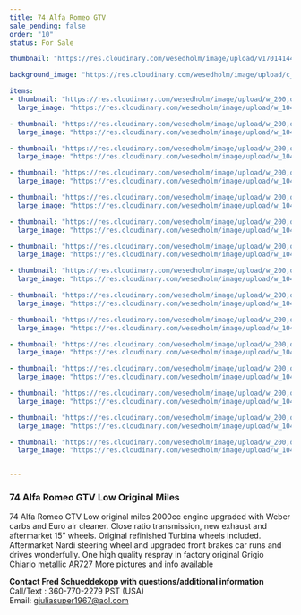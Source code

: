 ```yaml
---
title: 74 Alfa Romeo GTV
sale_pending: false
order: "10"
status: For Sale

thumbnail: "https://res.cloudinary.com/wesedholm/image/upload/v1701414451/ClassicsOnOffer/74AlfaRomeoGTVLowMiles/lf5robmfzbrd0hk8n8wk.jpg"

background_image: "https://res.cloudinary.com/wesedholm/image/upload/c_fill,q_90,g_xy_center,w_2222,h_500,x_0,y_840/v1701350977/ClassicsOnOffer/74AlfaRomeoGTVLowMiles/gdjy7e6kpt3inbpgehdd.jpg"

items:
- thumbnail: "https://res.cloudinary.com/wesedholm/image/upload/w_200,q_95,f_auto/v1701350977/ClassicsOnOffer/74AlfaRomeoGTVLowMiles/p5kncgqktgqseqtgl4am.jpg"
  large_image: "https://res.cloudinary.com/wesedholm/image/upload/w_1044,q_95,f_auto/v1701350977/ClassicsOnOffer/74AlfaRomeoGTVLowMiles/p5kncgqktgqseqtgl4am.jpg"

- thumbnail: "https://res.cloudinary.com/wesedholm/image/upload/w_200,q_95,f_auto/v1701350977/ClassicsOnOffer/74AlfaRomeoGTVLowMiles/tntcjpn5objjdxnsuprt.jpg"
  large_image: "https://res.cloudinary.com/wesedholm/image/upload/w_1044,q_95,f_auto/v1701350977/ClassicsOnOffer/74AlfaRomeoGTVLowMiles/tntcjpn5objjdxnsuprt.jpg"

- thumbnail: "https://res.cloudinary.com/wesedholm/image/upload/w_200,q_95,f_auto/v1701350977/ClassicsOnOffer/74AlfaRomeoGTVLowMiles/wgcmzhsdoonbre6pdub9.jpg"
  large_image: "https://res.cloudinary.com/wesedholm/image/upload/w_1044,q_95,f_auto/v1701350977/ClassicsOnOffer/74AlfaRomeoGTVLowMiles/wgcmzhsdoonbre6pdub9.jpg"

- thumbnail: "https://res.cloudinary.com/wesedholm/image/upload/w_200,q_95,f_auto/v1701350977/ClassicsOnOffer/74AlfaRomeoGTVLowMiles/gdjy7e6kpt3inbpgehdd.jpg"
  large_image: "https://res.cloudinary.com/wesedholm/image/upload/w_1044,q_95,f_auto/v1701350977/ClassicsOnOffer/74AlfaRomeoGTVLowMiles/gdjy7e6kpt3inbpgehdd.jpg"

- thumbnail: "https://res.cloudinary.com/wesedholm/image/upload/w_200,q_95,f_auto/v1701350977/ClassicsOnOffer/74AlfaRomeoGTVLowMiles/xtptxugqhixtveq7agk2.jpg"
  large_image: "https://res.cloudinary.com/wesedholm/image/upload/w_1044,q_95,f_auto/v1701350977/ClassicsOnOffer/74AlfaRomeoGTVLowMiles/xtptxugqhixtveq7agk2.jpg"

- thumbnail: "https://res.cloudinary.com/wesedholm/image/upload/w_200,q_95,f_auto/v1701350977/ClassicsOnOffer/74AlfaRomeoGTVLowMiles/c03sbtm9owidhdx1misc.jpg"
  large_image: "https://res.cloudinary.com/wesedholm/image/upload/w_1044,q_95,f_auto/v1701350977/ClassicsOnOffer/74AlfaRomeoGTVLowMiles/c03sbtm9owidhdx1misc.jpg"

- thumbnail: "https://res.cloudinary.com/wesedholm/image/upload/w_200,q_95,f_auto/v1701350977/ClassicsOnOffer/74AlfaRomeoGTVLowMiles/vihegf4oq8ekwxypzfgr.jpg"
  large_image: "https://res.cloudinary.com/wesedholm/image/upload/w_1044,q_95,f_auto/v1701350977/ClassicsOnOffer/74AlfaRomeoGTVLowMiles/vihegf4oq8ekwxypzfgr.jpg"

- thumbnail: "https://res.cloudinary.com/wesedholm/image/upload/w_200,q_95,f_auto/v1701350977/ClassicsOnOffer/74AlfaRomeoGTVLowMiles/qovowtdomrcpph7u8cbn.jpg"
  large_image: "https://res.cloudinary.com/wesedholm/image/upload/w_1044,q_95,f_auto/v1701350977/ClassicsOnOffer/74AlfaRomeoGTVLowMiles/qovowtdomrcpph7u8cbn.jpg"

- thumbnail: "https://res.cloudinary.com/wesedholm/image/upload/w_200,q_95,f_auto/v1701350977/ClassicsOnOffer/74AlfaRomeoGTVLowMiles/hjzx5cws45meqe8oiglv.jpg"
  large_image: "https://res.cloudinary.com/wesedholm/image/upload/w_1044,q_95,f_auto/v1701350977/ClassicsOnOffer/74AlfaRomeoGTVLowMiles/hjzx5cws45meqe8oiglv.jpg"

- thumbnail: "https://res.cloudinary.com/wesedholm/image/upload/w_200,q_95,f_auto/v1701350977/ClassicsOnOffer/74AlfaRomeoGTVLowMiles/hvdp5ih2wo8ro9adcd9v.jpg"
  large_image: "https://res.cloudinary.com/wesedholm/image/upload/w_1044,q_95,f_auto/v1701350977/ClassicsOnOffer/74AlfaRomeoGTVLowMiles/hvdp5ih2wo8ro9adcd9v.jpg"

- thumbnail: "https://res.cloudinary.com/wesedholm/image/upload/w_200,q_95,f_auto/v1701350977/ClassicsOnOffer/74AlfaRomeoGTVLowMiles/qkucrk7qkrp7imfxowmp.jpg"
  large_image: "https://res.cloudinary.com/wesedholm/image/upload/w_1044,q_95,f_auto/v1701350977/ClassicsOnOffer/74AlfaRomeoGTVLowMiles/qkucrk7qkrp7imfxowmp.jpg"

- thumbnail: "https://res.cloudinary.com/wesedholm/image/upload/w_200,q_95,f_auto/v1701350977/ClassicsOnOffer/74AlfaRomeoGTVLowMiles/jq8byltc6omiqffr3212.jpg"
  large_image: "https://res.cloudinary.com/wesedholm/image/upload/w_1044,q_95,f_auto/v1701350977/ClassicsOnOffer/74AlfaRomeoGTVLowMiles/jq8byltc6omiqffr3212.jpg"

- thumbnail: "https://res.cloudinary.com/wesedholm/image/upload/w_200,q_95,f_auto/v1701350977/ClassicsOnOffer/74AlfaRomeoGTVLowMiles/pjtlxap7drtz8vysyzev.jpg"
  large_image: "https://res.cloudinary.com/wesedholm/image/upload/w_1044,q_95,f_auto/v1701350977/ClassicsOnOffer/74AlfaRomeoGTVLowMiles/pjtlxap7drtz8vysyzev.jpg"

- thumbnail: "https://res.cloudinary.com/wesedholm/image/upload/w_200,q_95,f_auto/v1701350977/ClassicsOnOffer/74AlfaRomeoGTVLowMiles/yt4j3g1iaigwiyjntr7s.jpg"
  large_image: "https://res.cloudinary.com/wesedholm/image/upload/w_1044,q_95,f_auto/v1701350977/ClassicsOnOffer/74AlfaRomeoGTVLowMiles/yt4j3g1iaigwiyjntr7s.jpg"

- thumbnail: "https://res.cloudinary.com/wesedholm/image/upload/w_200,q_95,f_auto/v1701350977/ClassicsOnOffer/74AlfaRomeoGTVLowMiles/gu0ymirudmncfuyyzus3.jpg"
  large_image: "https://res.cloudinary.com/wesedholm/image/upload/w_1044,q_95,f_auto/v1701350977/ClassicsOnOffer/74AlfaRomeoGTVLowMiles/gu0ymirudmncfuyyzus3.jpg"


---
```

### 74 Alfa Romeo GTV Low Original Miles

74 Alfa Romeo GTV Low original miles 2000cc engine upgraded with Weber carbs and Euro air cleaner. Close ratio transmission, new exhaust and aftermarket 15” wheels. Original refinished Turbina wheels included. Aftermarket Nardi steering wheel and upgraded front brakes car runs and drives wonderfully. One high quality respray in factory original Grigio Chiario metallic AR727 More pictures and info available

**Contact Fred Schueddekopp with questions/additional information**  
Call/Text : 360-770-2279 PST (USA)  
Email: giuliasuper1967@aol.com